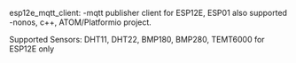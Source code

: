 esp12e_mqtt_client:
  -mqtt publisher client for ESP12E, ESP01 also supported
  -nonos, c++, ATOM/Platformio project.

Supported Sensors: DHT11, DHT22, BMP180, BMP280, TEMT6000 for ESP12E only
